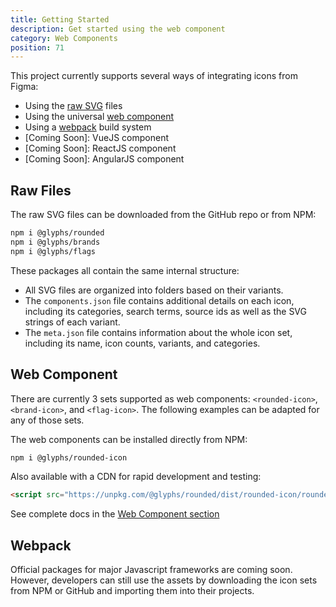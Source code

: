 ```yaml
---
title: Getting Started
description: Get started using the web component
category: Web Components
position: 71
---
```


This project currently supports several ways of integrating icons from Figma:

- Using the [raw SVG](#raw-files) files
- Using the universal [web component](#web-component)
- Using a [webpack](#webpack) build system
- [Coming Soon]: VueJS component
- [Coming Soon]: ReactJS component
- [Coming Soon]: AngularJS component

## Raw Files

The raw SVG files can be downloaded from the GitHub repo or from NPM:

```bash
npm i @glyphs/rounded
npm i @glyphs/brands
npm i @glyphs/flags
```

These packages all contain the same internal structure:

- All SVG files are organized into folders based on their variants.
- The `components.json` file contains additional details on each icon, including its categories, search terms, source ids as well as the SVG strings of each variant.
- The `meta.json` file contains information about the whole icon set, including its name, icon counts, variants, and categories.


## Web Component

There are currently 3 sets supported as web components: `<rounded-icon>`, `<brand-icon>`, and `<flag-icon>`. The following examples can be adapted for any of those sets.

The web components can be installed directly from NPM:

```bash
npm i @glyphs/rounded-icon
```

Also available with a CDN for rapid development and testing:

```html
<script src="https://unpkg.com/@glyphs/rounded/dist/rounded-icon/rounded-icon.esm.js" type="module" ></script>
```

See complete docs in the [Web Component section](/docs/web/component)

## Webpack

Official packages for major Javascript frameworks are coming soon. However, developers can still use the assets by downloading the icon sets from NPM or GitHub and importing them into their projects.